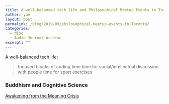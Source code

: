 ```yaml
---
title: A well-balanced tech life and Philosophical Meetup Events in Toronto
author: yue
layout: post
permalink: /blog/2019/09/philosophical-meetup-events-in-Toronto/
categories:
  - Misc
  - Audio Journal Archive
excerpt: ""
---
```


A well-balanced tech life:
> focused blocks of coding time
> time for social/intellectual discussion with people
> time for sport exercises

### Buddhism and Cognitive Science
[Awakening from the Meaning Crisis](https://www.youtube.com/watch?v=54l8_ewcOlY&feature=youtu.be)
